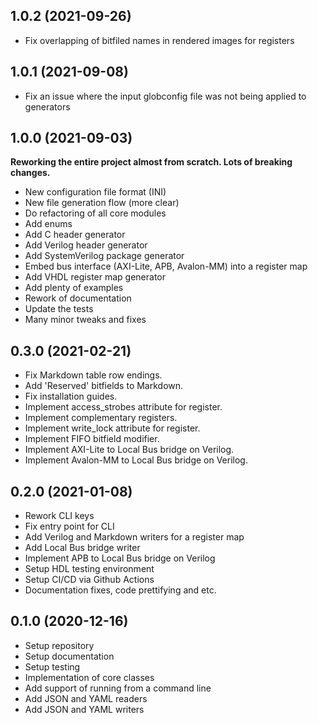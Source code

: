 ## 1.0.2 (2021-09-26)

* Fix overlapping of bitfiled names in rendered images for registers

## 1.0.1 (2021-09-08)

* Fix an issue where the input globconfig file was not being applied to generators

## 1.0.0 (2021-09-03)

**Reworking the entire project almost from scratch. Lots of breaking changes.**

* New configuration file format (INI)
* New file generation flow (more clear)
* Do refactoring of all core modules
* Add enums
* Add C header generator
* Add Verilog header generator
* Add SystemVerilog package generator
* Embed bus interface (AXI-Lite, APB, Avalon-MM) into a register map
* Add VHDL register map generator
* Add plenty of examples
* Rework of documentation
* Update the tests
* Many minor tweaks and fixes


## 0.3.0 (2021-02-21)

* Fix Markdown table row endings.
* Add 'Reserved' bitfields to Markdown.
* Fix installation guides.
* Implement access_strobes attribute for register.
* Implement complementary registers.
* Implement write_lock attribute for register.
* Implement FIFO bitfield modifier.
* Implement AXI-Lite to Local Bus bridge on Verilog.
* Implement Avalon-MM to Local Bus bridge on Verilog.

## 0.2.0 (2021-01-08)

* Rework CLI keys
* Fix entry point for CLI
* Add Verilog and Markdown writers for a register map
* Add Local Bus bridge writer
* Implement APB to Local Bus bridge on Verilog
* Setup HDL testing environment
* Setup CI/CD via Github Actions
* Documentation fixes, code prettifying and etc.

## 0.1.0 (2020-12-16)

* Setup repository
* Setup documentation
* Setup testing
* Implementation of core classes
* Add support of running from a command line
* Add JSON and YAML readers
* Add JSON and YAML writers
